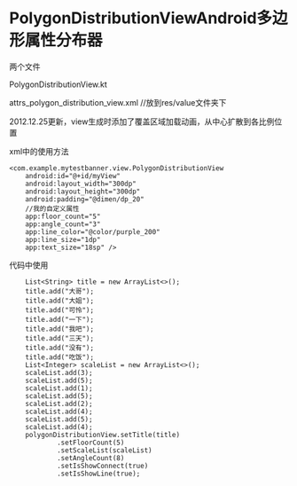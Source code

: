 # PolygonDistributionViewAndroid多边形属性分布器 

两个文件

PolygonDistributionView.kt

attrs_polygon_distribution_view.xml       //放到res/value文件夹下

2012.12.25更新，view生成时添加了覆盖区域加载动画，从中心扩散到各比例位置

xml中的使用方法

    <com.example.mytestbanner.view.PolygonDistributionView
        android:id="@+id/myView"
        android:layout_width="300dp"
        android:layout_height="300dp"
        android:padding="@dimen/dp_20"
        //我的自定义属性
        app:floor_count="5"
        app:angle_count="3"
        app:line_color="@color/purple_200"
        app:line_size="1dp"
        app:text_size="18sp" />


代码中使用

        List<String> title = new ArrayList<>();
        title.add("大哥");
        title.add("大姐");
        title.add("可怜");
        title.add("一下");
        title.add("我吧");
        title.add("三天");
        title.add("没有");
        title.add("吃饭");
        List<Integer> scaleList = new ArrayList<>();
        scaleList.add(3);
        scaleList.add(5);
        scaleList.add(1);
        scaleList.add(5);
        scaleList.add(2);
        scaleList.add(4);
        scaleList.add(5);
        scaleList.add(4);
        polygonDistributionView.setTitle(title)
                .setFloorCount(5)
                .setScaleList(scaleList)
                .setAngleCount(8)
                .setIsShowConnect(true)
                .setIsShowLine(true);
